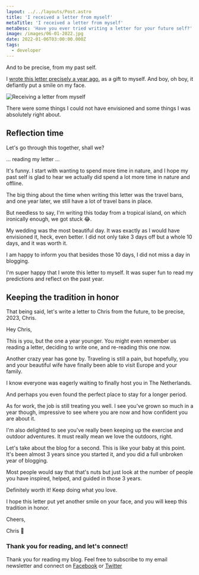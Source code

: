```yaml
---
layout: ../../layouts/Post.astro
title: 'I received a letter from myself'
metaTitle: 'I received a letter from myself'
metaDesc: 'Have you ever tried writing a letter for your future self?'
image: /images/06-01-2022.jpg
date: 2022-01-06T03:00:00.000Z
tags:
  - developer
---
```


And to be precise, from my past self.

I [wrote this letter precisely a year ago](https://daily-dev-tips.com/posts/a-letter-to-my-future-self/), as a gift to myself.
And boy, oh boy, it defiantly put a smile on my face.

![Receiving a letter from myself](https://cdn.hashnode.com/res/hashnode/image/upload/v1609505787908/Br5ZrHPI-.png)

There were some things I could not have envisioned and some things I was absolutely right about.

## Reflection time

Let's go through this together, shall we?

... reading my letter ...

It's funny. I start with wanting to spend more time in nature, and I hope my past self is glad to hear we actually did spend a lot more time in nature and offline.

The big thing about the time when writing this letter was the travel bans, and one year later, we still have a lot of travel bans in place.

But needless to say, I'm writing this today from a tropical island, on which ironically enough, we got stuck 😂.

My wedding was the most beautiful day. It was exactly as I would have envisioned it, heck, even better.
I did not only take 3 days off but a whole 10 days, and it was worth it.

I am happy to inform you that besides those 10 days, I did not miss a day in blogging.

I'm super happy that I wrote this letter to myself. It was super fun to read my predictions and reflect on the past year.

## Keeping the tradition in honor

That being said, let's write a letter to Chris from the future, to be precise, 2023, Chris.

Hey Chris,

This is you, but the one a year younger.
You might even remember us reading a letter, deciding to write one, and re-reading this one now.

Another crazy year has gone by. Traveling is still a pain, but hopefully, you and your beautiful wife have finally been able to visit Europe and your family.

I know everyone was eagerly waiting to finally host you in The Netherlands.

And perhaps you even found the perfect place to stay for a longer period.

As for work, the job is still treating you well. I see you've grown so much in a year though, impressive to see where you are now and how confident you are about it.

I'm also delighted to see you've really been keeping up the exercise and outdoor adventures.
It must really mean we love the outdoors, right.

Let's take about the blog for a second. This is like your baby at this point. It's been almost 3 years since you started it, and you did a full unbroken year of blogging.

Most people would say that that's nuts but just look at the number of people you have inspired, helped, and guided in those 3 years.

Definitely worth it!
Keep doing what you love.

I hope this letter put yet another smile on your face, and you will keep this tradition in honor.

Cheers,

Chris 💖

### Thank you for reading, and let's connect!

Thank you for reading my blog. Feel free to subscribe to my email newsletter and connect on [Facebook](https://www.facebook.com/DailyDevTipsBlog) or [Twitter](https://twitter.com/DailyDevTips1)
